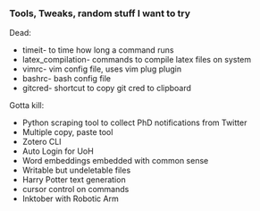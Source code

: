 ### Tools, Tweaks, random stuff I want to try

Dead:

* timeit- to time how long a command runs
* latex_compilation- commands to compile latex files on system
* vimrc- vim config file, uses vim plug plugin
* bashrc- bash config file
* gitcred- shortcut to copy git cred to clipboard

Gotta kill:

* Python scraping tool to collect PhD notifications from Twitter
* Multiple copy, paste tool
* Zotero CLI
* Auto Login for UoH
* Word embeddings embedded with common sense
* Writable but undeletable files
* Harry Potter text generation
* cursor control on commands
* Inktober with Robotic Arm

